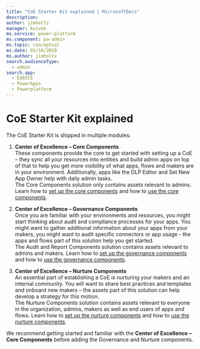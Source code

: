 ```yaml
---
title: "CoE Starter Kit explained | MicrosoftDocs"
description: 
author: jimholtz
manager: kvivek
ms.service: power-platform
ms.component: pa-admin
ms.topic: conceptual
ms.date: 03/18/2020
ms.author: jimholtz
search.audienceType: 
  - admin
search.app: 
  - D365CE
  - PowerApps
  - Powerplatform
---
```

# CoE Starter Kit explained

The CoE Starter Kit is shipped in multiple modules:

1. **Center of Excellence – Core Components**  
    These components provide the core to get started with setting up a CoE –
    they sync all your resources into entities and build admin apps on top of
    that to help you get more visibility of what apps, flows and makers are in
    your environment. Additionally, apps like the DLP Editor and Set New App
    Owner help with daily admin tasks.  
    The Core Components solution only contains assets relevant to admins.
    Learn how to [set up the core components](setup-core-components.md) and how to [use the core components](core-components.md).

1. **Center of Excellence – Governance Components**  
    Once you are familiar with your environments and resources, you might start
    thinking about audit and compliance processes for your apps. You might want
    to gather additional information about your apps from your makers, you might
    want to audit specific connectors or app usage - the apps and flows part of
    this solution help you get started.  
    The Audit and Report Components solution contains assets relevant to admins
    and makers.
    Learn how to [set up the governance components](setup-governance-components.md) and how to [use the governance components](governance-components.md).

1. **Center of Excellence – Nurture Components**  
    An essential part of establishing a CoE is nurturing your makers and an
    internal community. You will want to share best practices and templates and
    onboard new makers – the assets part of this solution can help develop a
    strategy for this motion.  
    The Nurture Components solution contains assets relevant to everyone in the
    organization, admins, makers as well as end users of apps and flows.
    Learn how to [set up the nurture components](setup-nurture-components.md) and how to [use the nurture components](nurture-components.md).

We recommend getting started and familiar with the **Center of Excellence – Core
Components** before adding the Governance and Nurture components.
